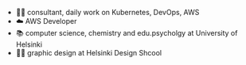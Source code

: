 - 👩‍💻 consultant, daily work on Kubernetes, DevOps, AWS
- ☁️ AWS Developer
- 📚 computer science, chemistry and edu.psycholgy at University of Helsinki
- 👩‍🎨 graphic design at Helsinki Design Shcool
